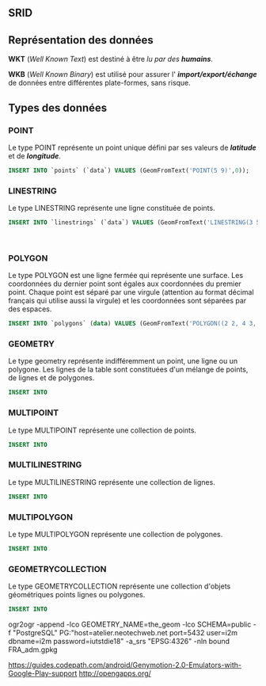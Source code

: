 ## SRID

## Représentation des données

<p style="margin-bottom: 0cm;"><b>WKT</b> (<i>Well Known Text</i>)  est destiné à être <i>lu par des </i><i><b>humains</b></i>.</p>

<p><b>WKB</b> (<i>Well Known Binary</i>) est utilisé pour assurer l' <i><b>import/export/échange</b></i> de données entre différentes plate-formes, sans risque.</p>

## Types des données

### POINT

Le type POINT représente un point unique défini par ses valeurs de ***latitude*** et de ***longitude***.

```sql
INSERT INTO `points` (`data`) VALUES (GeomFromText('POINT(5 9)',0));
```

### LINESTRING

Le type LINESTRING représente une ligne constituée de points.

```sql
INSERT INTO `linestrings` (`data`) VALUES (GeomFromText('LINESTRING(3 5,6 7,8 2,12 1)',0));
```
<br>

### POLYGON

Le type POLYGON est une ligne fermée qui représente une surface. Les coordonnées du dernier point sont égales aux coordonnées du premier point. Chaque point est séparé par une virgule (attention au format décimal français qui utilise aussi la virgule) et les coordonnées sont séparées par des espaces.

```sql
INSERT INTO `polygons` (data) VALUES (GeomFromText('POLYGON((2 2, 4 3, 5 7, 3 8, 1 9, 2 2))',0))
```


### GEOMETRY

Le type geometry représente indifféremment un point, une ligne ou un polygone. Les lignes de la table sont constituées d'un mélange de points, de lignes et de polygones.

```sql
INSERT INTO
```


### MULTIPOINT

Le type MULTIPOINT représente une collection de points.

```sql
INSERT INTO
```

### MULTILINESTRING

Le type MULTILINESTRING représente une collection de lignes.

```sql
INSERT INTO
```


### MULTIPOLYGON

Le type MULTIPOLYGON représente une collection de polygones.

```sql
INSERT INTO
```

### GEOMETRYCOLLECTION

Le type GEOMETRYCOLLECTION représente une collection d'objets géométriques points lignes ou polygones.

```sql
INSERT INTO
```

ogr2ogr -append -lco GEOMETRY_NAME=the_geom -lco SCHEMA=public -f "PostgreSQL" PG:"host=atelier.neotechweb.net port=5432 user=i2m dbname=i2m password=iutstdie18" -a_srs "EPSG:4326" -nln bound FRA_adm.gpkg

https://guides.codepath.com/android/Genymotion-2.0-Emulators-with-Google-Play-support
http://opengapps.org/
